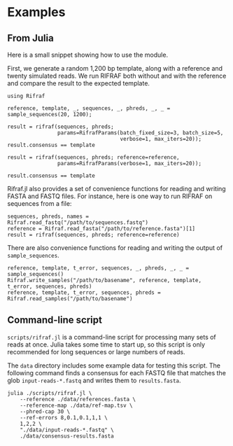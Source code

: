 # Examples

## From Julia

Here is a small snippet showing how to use the module.

First, we generate a random 1,200 bp template, along with a reference
and twenty simulated reads. We run RIFRAF both without and with the
reference and compare the result to the expected template.

```@repl
using Rifraf

reference, template, _, sequences, _, phreds, _, _ = sample_sequences(20, 1200);

result = rifraf(sequences, phreds;
                params=RifrafParams(batch_fixed_size=3, batch_size=5,
                                    verbose=1, max_iters=20));
result.consensus == template

result = rifraf(sequences, phreds; reference=reference,
                params=RifrafParams(verbose=1, max_iters=20));

result.consensus == template
```

Rifraf.jl also provides a set of convenience functions for reading and
writing FASTA and FASTQ files. For instance, here is one way to run
RIFRAF on sequences from a file:

```
sequences, phreds, names = Rifraf.read_fastq("/path/to/sequences.fastq")
reference = Rifraf.read_fasta("/path/to/reference.fasta")[1]
result = rifraf(sequences, phreds; reference=reference)
```

There are also convenience functions for reading and writing the
output of `sample_sequences`.

```
reference, template, t_error, sequences, _, phreds, _, _ = sample_sequences()
Rifraf.write_samples("/path/to/basename", reference, template, t_error, sequences, phreds)
reference, template, t_error, sequences, phreds = Rifraf.read_samples("/path/to/basename")
```

## Command-line script

`scripts/rifraf.jl` is a command-line script for processing many sets
of reads at once. Julia takes some time to start up, so this script is
only recommended for long sequences or large numbers of reads.

The `data` directory includes some example data for testing this
script. The following command finds a consensus for each FASTQ file
that matches the glob `input-reads-*.fastq` and writes them to
`results.fasta`.

```
julia ./scripts/rifraf.jl \
    --reference ./data/references.fasta \
    --reference-map ./data/ref-map.tsv \
    --phred-cap 30 \
    --ref-errors 8,0.1,0.1,1,1 \
    1,2,2 \
    "./data/input-reads-*.fastq" \
    ./data/consensus-results.fasta
```
